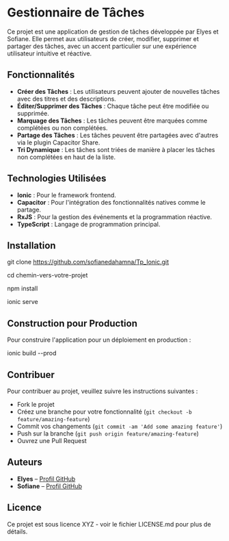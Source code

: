 # Gestionnaire de Tâches

Ce projet est une application de gestion de tâches développée par Elyes et Sofiane. Elle permet aux utilisateurs de créer, modifier, supprimer et partager des tâches, avec un accent particulier sur une expérience utilisateur intuitive et réactive.

## Fonctionnalités

- **Créer des Tâches** : Les utilisateurs peuvent ajouter de nouvelles tâches avec des titres et des descriptions.
- **Éditer/Supprimer des Tâches** : Chaque tâche peut être modifiée ou supprimée.
- **Marquage des Tâches** : Les tâches peuvent être marquées comme complétées ou non complétées.
- **Partage des Tâches** : Les tâches peuvent être partagées avec d'autres via le plugin Capacitor Share.
- **Tri Dynamique** : Les tâches sont triées de manière à placer les tâches non complétées en haut de la liste.

## Technologies Utilisées

- **Ionic** : Pour le framework frontend.
- **Capacitor** : Pour l'intégration des fonctionnalités natives comme le partage.
- **RxJS** : Pour la gestion des événements et la programmation réactive.
- **TypeScript** : Langage de programmation principal.

## Installation

git clone https://github.com/sofianedahamna/Tp_Ionic.git

cd chemin-vers-votre-projet

npm install

ionic serve

## Construction pour Production

Pour construire l'application pour un déploiement en production :

ionic build --prod

## Contribuer

Pour contribuer au projet, veuillez suivre les instructions suivantes :

- Fork le projet
- Créez une branche pour votre fonctionnalité (`git checkout -b feature/amazing-feature`)
- Commit vos changements (`git commit -am 'Add some amazing feature'`)
- Push sur la branche (`git push origin feature/amazing-feature`)
- Ouvrez une Pull Request

## Auteurs

- **Elyes** – [Profil GitHub](https://github.com/elyes-profil)
- **Sofiane** – [Profil GitHub](https://github.com/sofiane-profil)

## Licence

Ce projet est sous licence XYZ - voir le fichier LICENSE.md pour plus de détails.
